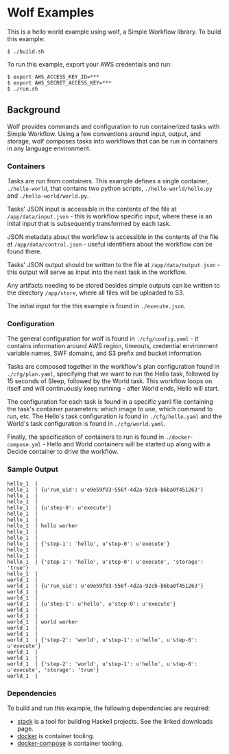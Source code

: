 # Wolf Examples

This is a hello world example using wolf, a Simple Workflow
library. To build this example:

    $ ./build.sh

To run this example, export your AWS credentials and run:

    $ export AWS_ACCESS_KEY_ID=***
    $ export AWS_SECRET_ACCESS_KEY=***
    $ ./run.sh

## Background

Wolf provides commands and configuration to run containerized tasks
with Simple Workflow. Using a few conventions around input, output,
and storage, wolf composes tasks into workflows that can be run in
containers in any language environment.

### Containers

Tasks are run from containers. This example defines a single
container, `./hello-world`, that contains two python scripts,
`./hello-world/hello.py` and `./hello-world/world.py`.

Tasks' JSON input is accessible in the contents of the file at
`/app/data/input.json` - this is workflow specific input, where these
is an inital input that is subsequently transformed by each task.

JSON metadata about the workflow is accessible in the contents of the
file at `/app/data/control.json` - useful identifiers about the
workflow can be found there.

Tasks' JSON output should be written to the file at
`/app/data/output.json` - this output will serve as input into the
next task in the workflow.

Any artifacts needing to be stored besides simple outputs can be
written to the directory `/app/store`, where all files will be
uploaded to S3.

The initial input for the this example is found in `./execute.json`.

### Configuration

The general configuration for wolf is found in `./cfg/config.yaml` -
it contains information around AWS region, timeouts, credential
environment variable names, SWF domains, and S3 prefix and bucket
information.

Tasks are composed together in the workflow's plan configuration found
in `./cfg/plan.yaml`, specifying that we want to run the Hello task,
followed by 15 seconds of Sleep, followed by the World task. This
workflow loops on itself and will continuously keep running - after
World ends, Hello will start.

The configuration for each task is found in a specific yaml file
containing the task's container parameters: which image to use, which
command to run, etc. The Hello's task configuration is found in
`./cfg/hello.yaml` and the World's task configuration is found in
`./cfg/world.yaml`.

Finally, the specification of containers to run is found in
`./docker-compose.yml` - Hello and World containers will be started up
along with a Decide container to drive the workflow.

### Sample Output

    hello_1  |
    hello_1  | {u'run_uid': u'e9e59f03-556f-4d2a-92cb-b6ba0f451263'}
    hello_1  |
    hello_1  |
    hello_1  | {u'step-0': u'execute'}
    hello_1  |
    hello_1  |
    hello_1  | hello worker
    hello_1  |
    hello_1  |
    hello_1  | {'step-1': 'hello', u'step-0': u'execute'}
    hello_1  |
    hello_1  |
    hello_1  | {'step-1': 'hello', u'step-0': u'execute', 'storage': 'true'}
    hello_1  |
    world_1  |
    world_1  | {u'run_uid': u'e9e59f03-556f-4d2a-92cb-b6ba0f451263'}
    world_1  |
    world_1  |
    world_1  | {u'step-1': u'hello', u'step-0': u'execute'}
    world_1  |
    world_1  |
    world_1  | world worker
    world_1  |
    world_1  |
    world_1  | {'step-2': 'world', u'step-1': u'hello', u'step-0': u'execute'}
    world_1  |
    world_1  |
    world_1  | {'step-2': 'world', u'step-1': u'hello', u'step-0': u'execute', 'storage': 'true'}
    world_1  |

### Dependencies

To build and run this example, the following dependencies are required:

+ [stack][1] is a tool for building Haskell projects. See the linked downloads page.
+ [docker][2] is container tooling.
+ [docker-compose][3] is container tooling.

[1]: https://github.com/commercialhaskell/stack/blob/master/doc/install_and_upgrade.md
[2]: https://www.docker.com/
[3]: https://docs.docker.com/compose/install/
